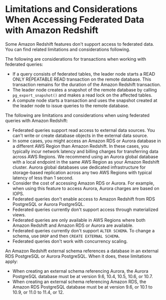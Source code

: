 # Limitations and Considerations When Accessing Federated Data with Amazon Redshift<a name="federated-limitations"></a>

Some Amazon Redshift features don't support access to federated data\. You can find related limitations and considerations following\.

The following are considerations for transactions when working with federated queries:
+ If a query consists of federated tables, the leader node starts a READ ONLY REPEATABLE READ transaction on the remote database\. This transaction remains for the duration of the Amazon Redshift transaction\.
+ The leader node creates a snapshot of the remote database by calling `pg_export_snapshot()` and makes a read lock on the affected tables\.
+ A compute node starts a transaction and uses the snapshot created at the leader node to issue queries to the remote database\.

The following are limitations and considerations when using federated queries with Amazon Redshift: 
+ Federated queries support read access to external data sources\. You can't write or create database objects in the external data source\.
+ In some cases, you might access an Amazon RDS or Aurora database in a different AWS Region than Amazon Redshift\. In these cases, you typically incur network latency and billing charges for transferring data across AWS Regions\. We recommend using an Aurora global database with a local endpoint in the same AWS Region as your Amazon Redshift cluster\. Aurora global databases use dedicated infrastructure for storage\-based replication across any two AWS Regions with typical latency of less than 1 second\. 
+ Consider the cost of accessing Amazon RDS or Aurora\. For example, when using this feature to access Aurora, Aurora charges are based on IOPS\.
+ Federated queries don't enable access to Amazon Redshift from RDS PostgreSQL or Aurora PostgreSQL\. 
+ Federated queries currently don't support access through materialized views\. 
+ Federated queries are only available in AWS Regions where both Amazon Redshift and Amazon RDS or Aurora are available\. 
+ Federated queries currently don't support `ALTER SCHEMA`\. To change a schema, use `DROP` and then `CREATE EXTERNAL SCHEMA`\. 
+ Federated queries don't work with concurrency scaling\. 

An Amazon Redshift external schema references a database in an external RDS PostgreSQL or Aurora PostgreSQL\. When it does, these limitations apply: 
+ When creating an external schema referencing Aurora, the Aurora PostgreSQL database must be at version 9\.6, 10\.4, 10\.5, 10\.6, or 10\.7\. 
+ When creating an external schema referencing Amazon RDS, the Amazon RDS PostgreSQL database must be at version 9\.6, or 10\.1 to 10\.9, or 11\.0 to 11\.4, or 12\. 